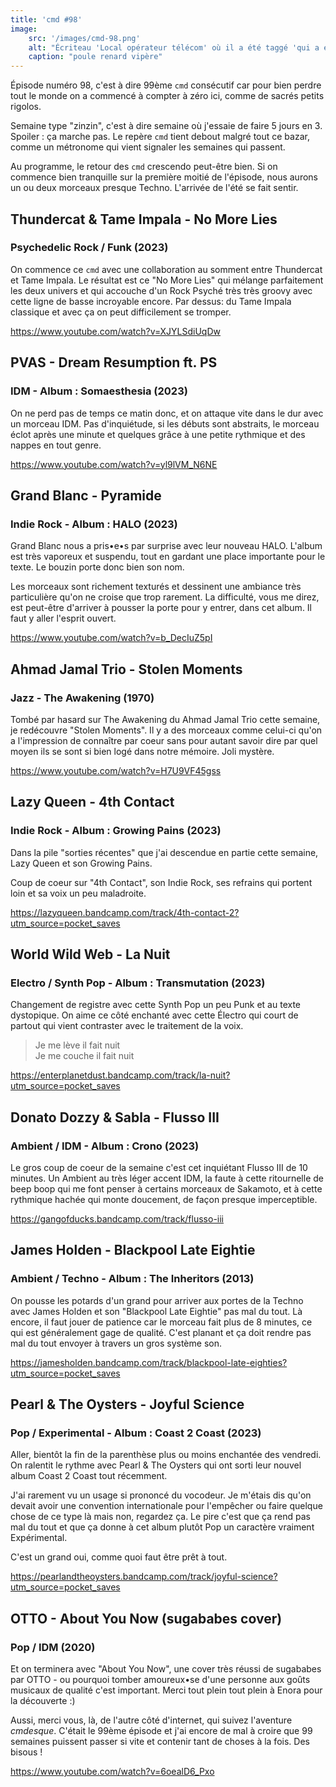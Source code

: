 ```yaml
---
title: 'cmd #98'
image:
    src: '/images/cmd-98.png'
    alt: "Écriteau 'Local opérateur télécom' où il a été taggé 'qui a été privatisé'"
    caption: "poule renard vipère"
---
```


Épisode numéro 98, c'est à dire 99ème `cmd` consécutif car pour bien perdre tout le monde on a commencé à compter à zéro ici, comme de sacrés petits rigolos.

Semaine type "zinzin", c'est à dire semaine où j'essaie de faire 5 jours en 3. Spoiler : ça marche pas. Le repère `cmd` tient debout malgré tout ce bazar, comme un métronome qui vient signaler les semaines qui passent.

Au programme, le retour des `cmd` crescendo peut-être bien. Si on commence bien tranquille sur la première moitié de l'épisode, nous aurons un ou deux morceaux presque Techno. L'arrivée de l'été se fait sentir.



## Thundercat & Tame Impala - No More Lies

### Psychedelic Rock / Funk (2023)

On commence ce `cmd` avec une collaboration au somment entre Thundercat et Tame Impala. Le résultat est ce "No More Lies" qui mélange parfaitement les deux univers et qui accouche d'un Rock Psyché très très groovy avec cette ligne de basse incroyable encore. Par dessus: du Tame Impala classique et avec ça on peut difficilement se tromper.

https://www.youtube.com/watch?v=XJYLSdiUqDw



## PVAS - Dream Resumption ft. PS

### IDM - Album : Somaesthesia (2023)

On ne perd pas de temps ce matin donc, et on attaque vite dans le dur avec un morceau IDM. Pas d'inquiétude, si les débuts sont abstraits, le morceau éclot après une minute et quelques grâce à une petite rythmique et des nappes en tout genre.

https://www.youtube.com/watch?v=yl9lVM_N6NE



## Grand Blanc - Pyramide

### Indie Rock - Album : HALO (2023)

Grand Blanc nous a pris•e•s par surprise avec leur nouveau HALO. L'album est très vaporeux et suspendu, tout en gardant une place importante pour le texte. Le bouzin porte donc bien son nom. 

Les morceaux sont richement texturés et dessinent une ambiance très particulière qu'on ne croise que trop rarement. La difficulté, vous me direz, est peut-être d'arriver à pousser la porte pour y entrer, dans cet album. Il faut y aller l'esprit ouvert.

https://www.youtube.com/watch?v=b_DecIuZ5pI



## Ahmad Jamal Trio - Stolen Moments

### Jazz - The Awakening (1970)

Tombé par hasard sur The Awakening du Ahmad Jamal Trio cette semaine, je redécouvre "Stolen Moments". Il y a des morceaux comme celui-ci qu'on a l'impression de connaître par coeur sans pour autant savoir dire par quel moyen ils se sont si bien logé dans notre mémoire. Joli mystère.

https://www.youtube.com/watch?v=H7U9VF45gss



## Lazy Queen - 4th Contact

### Indie Rock - Album : Growing Pains (2023)

Dans la pile "sorties récentes" que j'ai descendue en partie cette semaine, Lazy Queen et son Growing Pains.

Coup de coeur sur "4th Contact", son Indie Rock, ses refrains qui portent loin et sa voix un peu maladroite.

https://lazyqueen.bandcamp.com/track/4th-contact-2?utm_source=pocket_saves



## World Wild Web - La Nuit

### Electro / Synth Pop - Album : Transmutation (2023)

Changement de registre avec cette Synth Pop un peu Punk et au texte dystopique. On aime ce côté enchanté avec cette Électro qui court de partout qui vient contraster avec le traitement de la voix.

> Je me lève il fait nuit <br />
> Je me couche il fait nuit <br />

https://enterplanetdust.bandcamp.com/track/la-nuit?utm_source=pocket_saves



## Donato Dozzy & Sabla - Flusso III

### Ambient / IDM - Album : Crono (2023)

Le gros coup de coeur de la semaine c'est cet inquiétant Flusso III de 10 minutes. Un Ambient au très léger accent IDM, la faute à cette ritournelle de beep boop qui me font penser à certains morceaux de Sakamoto, et à cette rythmique hachée qui monte doucement, de façon presque imperceptible.

https://gangofducks.bandcamp.com/track/flusso-iii



## James Holden - Blackpool Late Eightie

### Ambient / Techno - Album : The Inheritors (2013)

On pousse les potards d'un grand pour arriver aux portes de la Techno avec James Holden et son "Blackpool Late Eightie" pas mal du tout. Là encore, il faut jouer de patience car le morceau fait plus de 8 minutes, ce qui est généralement gage de qualité. C'est planant et ça doit rendre pas mal du tout envoyer à travers un gros système son.

https://jamesholden.bandcamp.com/track/blackpool-late-eighties?utm_source=pocket_saves



## Pearl & The Oysters - Joyful Science

### Pop / Experimental - Album : Coast 2 Coast (2023)

Aller, bientôt la fin de la parenthèse plus ou moins enchantée des vendredi. On ralentit le rythme avec Pearl & The Oysters qui ont sorti leur nouvel album Coast 2 Coast tout récemment.

J'ai rarement vu un usage si prononcé du vocodeur. Je m'étais dis qu'on devait avoir une convention internationale pour l'empêcher ou faire quelque chose de ce type là mais non, regardez ça. Le pire c'est que ça rend pas mal du tout et que ça donne à cet album plutôt Pop un caractère vraiment Expérimental. 

C'est un grand oui, comme quoi faut être prêt à tout.

https://pearlandtheoysters.bandcamp.com/track/joyful-science?utm_source=pocket_saves



## OTTO - About You Now (sugababes cover)

### Pop / IDM (2020)

Et on terminera avec "About You Now", une cover très réussi de sugababes par OTTO - ou pourquoi tomber amoureux•se d'une personne aux goûts musicaux de qualité c'est important. Merci tout plein tout plein à Enora pour la découverte :) 

Aussi, merci vous, là, de l'autre côté d'internet, qui suivez l'aventure _cmdesque_. C'était le 99ème épisode et j'ai encore de mal à croire que 99 semaines puissent passer si vite et contenir tant de choses à la fois. Des bisous !

https://www.youtube.com/watch?v=6oealD6_Pxo

